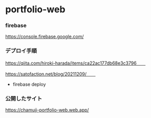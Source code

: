 # portfolio-web

### firebase
https://console.firebase.google.com/

### デプロイ手順
https://qiita.com/hiroki-harada/items/ca22ac177db68e3c3796　　

https://satofaction.net/blog/20211209/　　

- firebase deploy

### 公開したサイト
https://chamuji-portfolio-web.web.app/
